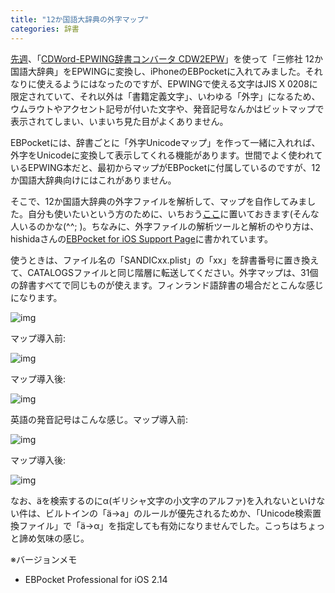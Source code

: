 ```yaml
---
title: "12か国語大辞典の外字マップ"
categories: 辞書
---
```


[先週](20130217.html)、「[CDWord-EPWING辞書コンバータ CDW2EPW](http://hp.vector.co.jp/authors/VA022273/dic/cdw2epw/)」を使って「三修社 12か国語大辞典」をEPWINGに変換し、iPhoneのEBPocketに入れてみました。それなりに使えるようにはなったのですが、EPWINGで使える文字はJIS X 0208に限定されていて、それ以外は「書籍定義文字」、いわゆる「外字」になるため、ウムラウトやアクセント記号が付いた文字や、発音記号なんかはビットマップで表示されてしまい、いまいち見た目がよくありません。

EBPocketには、辞書ごとに「外字Unicodeマップ」を作って一緒に入れれば、外字をUnicodeに変換して表示してくれる機能があります。世間でよく使われているEPWING本だと、最初からマップがEBPocketに付属しているのですが、12か国語大辞典向けにはこれがありません。

そこで、12か国語大辞典の外字ファイルを解析して、マップを自作してみました。自分も使いたいという方のために、いちおう[ここ](resources/SANDICxx.zip)に置いておきます(そんな人いるのかな(^^; )。ちなみに、外字ファイルの解析ツールと解析のやり方は、hishidaさんの[EBPocket for iOS Support Page](http://hishida.s271.xrea.com/manual/EBPocket_iPhone/web_gaiji.html)に書かれています。

使うときは、ファイル名の「SANDICxx.plist」の「xx」を辞書番号に置き換えて、CATALOGSファイルと同じ階層に転送してください。外字マップは、31個の辞書すべてで同じものが使えます。フィンランド語辞書の場合だとこんな感じになります。

![img](img/20130224-001.png)

マップ導入前:

![img](img/20130224-002.png)

マップ導入後:

![img](img/20130224-003.png)

英語の発音記号はこんな感じ。マップ導入前:

![img](img/20130224-004.png)

マップ導入後:

![img](img/20130224-005.png)

なお、äを検索するのにα(ギリシャ文字の小文字のアルファ)を入れないといけない件は、ビルトインの「ä→a」のルールが優先されるためか、「Unicode検索置換ファイル」で「ä→α」を指定しても有効になりませんでした。こっちはちょっと諦め気味の感じ。

※バージョンメモ

- EBPocket Professional for iOS 2.14
